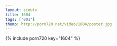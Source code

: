 ```yaml
--- 
layout: sieutv
title: 1604
tags: ["001"]
thumb: http://porn720.net/video/1604/poster.jpg
---
```

{% include porn720 key="1604" %} 
